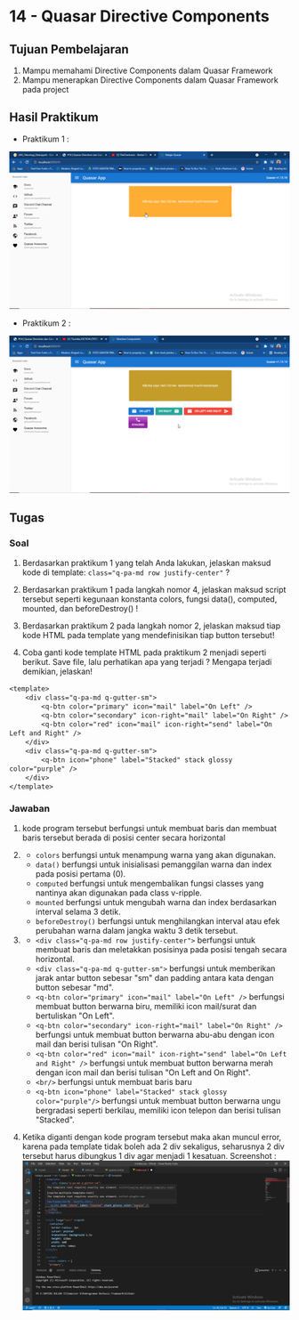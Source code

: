 # 14 - Quasar Directive Components

## Tujuan Pembelajaran

1. Mampu memahami Directive Components dalam Quasar Framework
2. Mampu menerapkan Directive Components dalam Quasar Framework pada project

## Hasil Praktikum

- Praktikum 1 :

![Praktikum 1](img/quasar-directive-praktikum-1.png)

- Praktikum 2 :

![Praktikum 2](img/quasar-directive-praktikum-2.png)

## Tugas

### Soal
1. Berdasarkan praktikum 1 yang telah Anda lakukan, jelaskan maksud kode di template: `class="q-pa-md row justify-center"` ?

2. Berdasarkan praktikum 1 pada langkah nomor 4, jelaskan maksud script tersebut seperti kegunaan konstanta colors, fungsi data(), computed, mounted, dan beforeDestroy() !

3. Berdasarkan praktikum 2 pada langkah nomor 2, jelaskan maksud tiap kode HTML pada template yang mendefinisikan tiap button tersebut!

4. Coba ganti kode template HTML pada praktikum 2 menjadi seperti berikut. Save file, lalu perhatikan apa yang terjadi ? Mengapa terjadi demikian, jelaskan!
```
<template>
    <div class="q-pa-md q-gutter-sm">
        <q-btn color="primary" icon="mail" label="On Left" />
        <q-btn color="secondary" icon-right="mail" label="On Right" />
        <q-btn color="red" icon="mail" icon-right="send" label="On Left and Right" />
    </div>
    <div class="q-pa-md q-gutter-sm">
        <q-btn icon="phone" label="Stacked" stack glossy color="purple" />
    </div>
</template>
```

### Jawaban

1. kode program tersebut berfungsi untuk membuat baris dan membuat baris tersebut berada di posisi center secara horizontal

2. 
    - `colors` berfungsi untuk menampung warna yang akan digunakan.
    - `data()` berfungsi untuk inisialisasi pemanggilan warna dan index pada posisi pertama (0).
    - `computed` berfungsi untuk mengembalikan fungsi classes yang nantinya akan digunakan pada class v-ripple.
    - `mounted` berfungsi untuk mengubah warna dan index berdasarkan interval selama 3 detik.
    - `beforeDestroy()` berfungsi untuk menghilangkan interval atau efek perubahan warna dalam jangka waktu 3 detik tersebut.

3. 
    - `<div class="q-pa-md row justify-center">` berfungsi untuk membuat baris dan meletakkan posisinya pada posisi tengah secara horizontal.
    - `<div class="q-pa-md q-gutter-sm">` berfungsi untuk memberikan jarak antar button sebesar "sm" dan padding antara kata dengan button sebesar "md".
    - `<q-btn color="primary" icon="mail" label="On Left" />` berfungsi membuat button berwarna biru, memiliki icon mail/surat dan bertuliskan "On Left".
    - `<q-btn color="secondary" icon-right="mail" label="On Right" />` berfungsi untuk membuat button berwarna abu-abu dengan icon mail dan berisi tulisan "On Right".
    - `<q-btn color="red" icon="mail" icon-right="send" label="On Left and Right" />` berfungsi untuk membuat button berwarna merah dengan icon mail dan berisi tulisan "On Left and On Right".
    - `<br/>` berfungsi untuk membuat baris baru
    - `<q-btn icon="phone" label="Stacked" stack glossy color="purple"/>` berfungsi untuk membuat button berwarna ungu bergradasi seperti berkilau, memiliki icon telepon dan berisi tulisan "Stacked".

4. Ketika diganti dengan kode program tersebut maka akan muncul error, karena pada template tidak boleh ada 2 div sekaligus, seharusnya 2 div tersebut harus dibungkus 1 div agar menjadi 1 kesatuan.
Screenshot :
![Bukti Error](img/tugas-nomor-4.png)